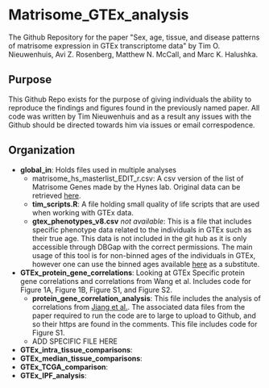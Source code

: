 # Matrisome_GTEx_analysis
The Github Repository for the paper "Sex, age, tissue, and disease patterns of matrisome expression in GTEx transcriptome data" by Tim O. Nieuwenhuis, Avi Z. Rosenberg, Matthew N. McCall, and Marc K. Halushka. 

## Purpose
This Github Repo exists for the purpose of giving individuals the ability to reproduce the findings and figures found in the previously named paper. All code was written by Tim Nieuwenhuis and as a result any issues with the Github should be directed towards him via issues or email correspodence. 

## Organization
* **global_in**: Holds files used in multiple analyses
    *  matrisome_hs_masterlist_EDIT_r.csv: A csv version of the list of Matrisome Genes made by the Hynes lab. Original data can be retrieved [here](http://matrisomeproject.mit.edu/static/media/uploads/Logos/.thumbnails/excel-2010-icon.jpg/excel-2010-icon-40x30.jpg).
    *  **tim_scripts.R**: A file holding small quality of life scripts that are used when working with GTEx data.
    *  **gtex_phenotypes_v8.csv** *not available*: This is a file that includes specific phenotype data related to the individuals in GTEx such as their true age. This data is not included in the git hub as it is only accessible through DBGap with the correct permissions. The main usage of this tool is for non-binned ages of the individuals in GTEx, however one can use the binned ages available [here](https://storage.googleapis.com/gtex_analysis_v8/annotations/GTEx_Analysis_v8_Annotations_SubjectPhenotypesDD.xlsx) as a substitute. 
* **GTEx_protein_gene_correlations**: Looking at GTEx Specific protein gene correlations and correlations from Wang et al. Includes code for Figure 1A, Figure 1B, Figure S1, and Figure S2.
  * **protein_gene_correlation_analysis**: This file includes the analysis of correlations from [Jiang et al.](https://www.sciencedirect.com/science/article/pii/S0092867420310783). The associated data files from the paper required to run the code are to large to upload to Github, and so their https are found in the comments. This file includes code for Figure S1.
  * ADD SPECIFIC FILE HERE
* **GTEx_intra_tissue_comparisons**: 
* **GTEx_median_tissue_comparisons**:
* **GTEx_TCGA_comparison**:
* **GTEx_IPF_analysis**:
